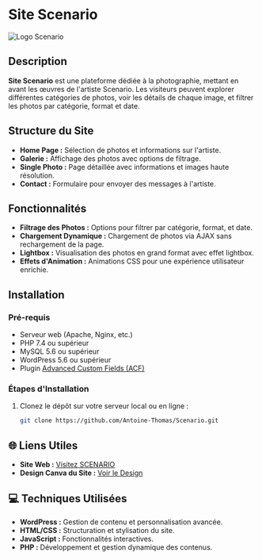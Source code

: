 # Site Scenario

![Logo Scenario](https://github.com/Antoine-Thomas/Scenario/blob/main/images/logo_scenario.png)

## Description

**Site Scenario** est une plateforme dédiée à la photographie, mettant en avant les œuvres de l'artiste Scenario. Les visiteurs peuvent explorer différentes catégories de photos, voir les détails de chaque image, et filtrer les photos par catégorie, format et date.

## Structure du Site

- **Home Page :** Sélection de photos et informations sur l'artiste.
- **Galerie :** Affichage des photos avec options de filtrage.
- **Single Photo :** Page détaillée avec informations et images haute résolution.
- **Contact :** Formulaire pour envoyer des messages à l'artiste.

## Fonctionnalités

- **Filtrage des Photos :** Options pour filtrer par catégorie, format, et date.
- **Chargement Dynamique :** Chargement de photos via AJAX sans rechargement de la page.
- **Lightbox :** Visualisation des photos en grand format avec effet lightbox.
- **Effets d'Animation :** Animations CSS pour une expérience utilisateur enrichie.

## Installation

### Pré-requis

- Serveur web (Apache, Nginx, etc.)
- PHP 7.4 ou supérieur
- MySQL 5.6 ou supérieur
- WordPress 5.6 ou supérieur
- Plugin [Advanced Custom Fields (ACF)](https://wordpress.org/plugins/advanced-custom-fields/)

### Étapes d'Installation

1. Clonez le dépôt sur votre serveur local ou en ligne :
   ```bash
   git clone https://github.com/Antoine-Thomas/Scenario.git
## 🌐 Liens Utiles

- **Site Web :** [Visitez SCENARIO](https://searching-murphy.com)
- **Design Canva du Site :** [Voir le Design](https://www.canva.com/design/DAGNRL8y7Ug/DCHVWggawHU_69rp-eMr-A/view?utm_content=DAGNRL8y7Ug&utm_campaign=designshare&utm_medium=link&utm_source=editor)

## 💻 Techniques Utilisées

- **WordPress :** Gestion de contenu et personnalisation avancée.
- **HTML/CSS :** Structuration et stylisation du site.
- **JavaScript :** Fonctionnalités interactives.
- **PHP :** Développement et gestion dynamique des contenus.
